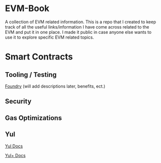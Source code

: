 # EVM-Book
A collection of EVM related information. This is a repo that I created to keep track of all the useful links/information I have come across related to the EVM and put it in one place. I made it public in case anyone else wants to use it to explore specific EVM related topics.



# Smart Contracts

## Tooling / Testing

[Foundry](https://onbjerg.github.io/foundry-book/) (will add descriptions later, benefits, ect.)



## Security 


## Gas Optimizations

## Yul
[Yul Docs](https://docs.soliditylang.org/en/latest/yul.html) 

[Yul+ Docs](https://github.com/FuelLabs/yulp)
